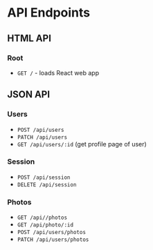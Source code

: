 # API Endpoints

## HTML API

### Root

- `GET /` - loads React web app

## JSON API

### Users

- `POST /api/users`
- `PATCH /api/users`
- `GET /api/users/:id` (get profile page of user)

### Session

- `POST /api/session`
- `DELETE /api/session`

### Photos
- `GET /api//photos`
- `GET /api/photo/:id`
- `POST /api/users/photos`
- `PATCH /api/users/photos`
